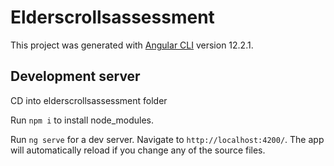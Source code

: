 # Elderscrollsassessment

This project was generated with [Angular CLI](https://github.com/angular/angular-cli) version 12.2.1.

## Development server
CD into elderscrollsassessment folder

Run `npm i` to install node_modules.

Run `ng serve` for a dev server. Navigate to `http://localhost:4200/`. The app will automatically reload if you change any of the source files.


